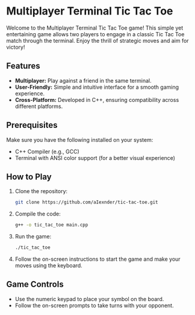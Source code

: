 # Multiplayer Terminal Tic Tac Toe

Welcome to the Multiplayer Terminal Tic Tac Toe game! This simple yet entertaining game allows two players to engage in a classic Tic Tac Toe match through the terminal. Enjoy the thrill of strategic moves and aim for victory!

## Features

- **Multiplayer:** Play against a friend in the same terminal.
- **User-Friendly:** Simple and intuitive interface for a smooth gaming experience.
- **Cross-Platform:** Developed in C++, ensuring compatibility across different platforms.

## Prerequisites

Make sure you have the following installed on your system:

- C++ Compiler (e.g., GCC)
- Terminal with ANSI color support (for a better visual experience)

## How to Play

1. Clone the repository:

   ```bash
   git clone https://github.com/aIexnder/tic-tac-toe.git
   ```

2. Compile the code:

   ```bash
   g++ -o tic_tac_toe main.cpp
   ```

3. Run the game:

   ```bash
   ./tic_tac_toe
   ```

4. Follow the on-screen instructions to start the game and make your moves using the keyboard.

## Game Controls

- Use the numeric keypad to place your symbol on the board.
- Follow the on-screen prompts to take turns with your opponent.
